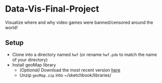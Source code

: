 ﻿# Data-Vis-Final-Project
Visualize where and why video games were banned/censored around the world! 

## Setup
- Clone into a directory named `hwf` (or rename `hwf.pde` to match the name of your directory)
- Install geoMap library
    - *(Optional)* Download the most recent version [here](https://www.gicentre.net/geomap)
    - Unzip `geoMap.zip` into ~/sketchbook/libraries/
